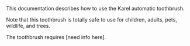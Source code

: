 This documentation describes how to use the Karel automatic toothbrush.

Note that this toothbrush is totally safe to use for children, adults, pets, wildlife, and trees.

The toothbrush requires [need info here].